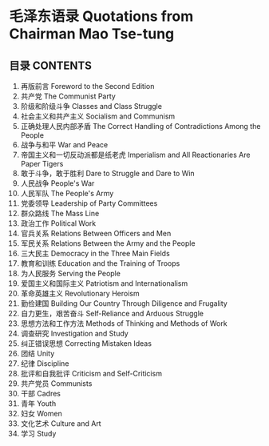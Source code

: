 # 毛泽东语录 Quotations from Chairman Mao Tse-tung

## 目录 CONTENTS

1. 再版前言 Foreword to the Second Edition
2. 共产党 The Communist Party
3. 阶级和阶级斗争 Classes and Class Struggle
4. 社会主义和共产主义 Socialism and Communism
5. 正确处理人民内部矛盾 The Correct Handling of Contradictions Among the People
6. 战争与和平 War and Peace
7. 帝国主义和一切反动派都是纸老虎 Imperialism and All Reactionaries Are Paper Tigers
8. 敢于斗争，敢于胜利 Dare to Struggle and Dare to Win
9. 人民战争 People's War
10. 人民军队 The People's Army
11. 党委领导 Leadership of Party Committees
12. 群众路线 The Mass Line
13. 政治工作 Political Work
14. 官兵关系 Relations Between Officers and Men
15. 军民关系 Relations Between the Army and the People
16. 三大民主 Democracy in the Three Main Fields
17. 教育和训练 Education and the Training of Troops
18. 为人民服务 Serving the People
19. 爱国主义和国际主义 Patriotism and Internationalism
20. 革命英雄主义 Revolutionary Heroism
21. 勤俭建国 Building Our Country Through Diligence and Frugality
22. 自力更生，艰苦奋斗 Self-Reliance and Arduous Struggle
23. 思想方法和工作方法 Methods of Thinking and Methods of Work
24. 调查研究 Investigation and Study
25. 纠正错误思想 Correcting Mistaken Ideas
26. 团结 Unity
27. 纪律 Discipline
28. 批评和自我批评 Criticism and Self-Criticism
29. 共产党员 Communists
30. 干部 Cadres
31. 青年 Youth
32. 妇女 Women
33. 文化艺术 Culture and Art
34. 学习 Study

